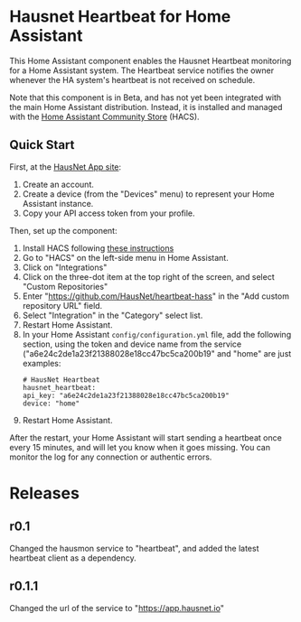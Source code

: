 # Hausnet Heartbeat for Home Assistant

This Home Assistant component enables the Hausnet Heartbeat monitoring for 
a Home Assistant system. The Heartbeat service notifies the owner whenever
the HA system's heartbeat is not received on schedule.

Note that this component is in Beta, and has not yet been integrated with the main Home Assistant
distribution. Instead, it is installed and managed with the [Home Assistant Community Store](https://hacs.xyz/)
(HACS).

## Quick Start

First, at the [HausNet App site](https://app.hausnet.io):

1. Create an account.
2. Create a device (from the "Devices" menu) to represent your Home Assistant instance.
3. Copy your API access token from your profile.

Then, set up the component:

1. Install HACS following [these instructions](https://hacs.xyz/docs/installation/installation/)
2. Go to "HACS" on the left-side menu in Home Assistant.
3. Click on "Integrations"
4. Click on the three-dot item at the top right of the screen, and select "Custom Repositories"
5. Enter "https://github.com/HausNet/heartbeat-hass" in the "Add custom repository URL" field.
6. Select "Integration" in the "Category" select list.
7. Restart Home Assistant.
8. In your Home Assistant ```config/configuration.yml``` file, add the following section, using the token
   and device name from the service ("a6e24c2de1a23f21388028e18cc47bc5ca200b19" and "home" are just examples:
     ```
     # HausNet Heartbeat
     hausnet_heartbeat:
     api_key: "a6e24c2de1a23f21388028e18cc47bc5ca200b19"
     device: "home"
     ```
9. Restart Home Assistant. 

After the restart, your Home Assistant will start sending a heartbeat once every 15 minutes, and will let you know 
when it goes missing. You can monitor the log for any connection or authentic errors.

# Releases

## r0.1
Changed the hausmon service to "heartbeat", and added the latest heartbeat client as a dependency.

## r0.1.1
Changed the url of the service to "https://app.hausnet.io"
